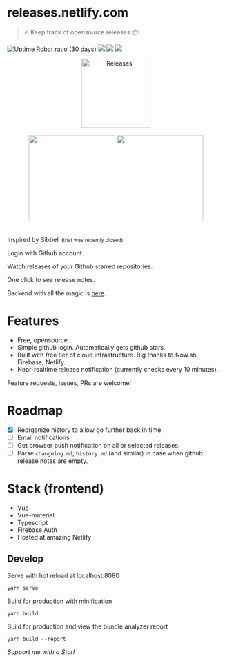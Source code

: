 
# releases.netlify.com

> 🔥 Keep track of opensource releases 📦.

[![Uptime Robot ratio (30 days)](https://img.shields.io/uptimerobot/ratio/m780525367-7efd11da78ed3262679d967a.svg?style=flat-square)](https://stats.uptimerobot.com/LvXvNC2j5)
![](https://circleci.com/gh/kirillgroshkov/kg-releases.svg?style=shield&circle-token=0726fc25e3099b913bea54e5f6980e8ba15abea9)
[![](https://img.shields.io/badge/code_style-prettier-ff69b4.svg?style=flat-square)](https://github.com/prettier/prettier)
[![](https://img.shields.io/badge/license-MIT-blue.svg?style=flat-square)](LICENSE)

<div align="center">
    <img width="160" src="https://releases.netlify.com/static/img/logo1.png" alt="Releases">
    <br>
    <br>
    <img width="200" src="https://releases.netlify.com/static/img/screen/screen1.png">
    <img width="200" src="https://releases.netlify.com/static/img/screen/screen2.png">
    <br>
    <br>
</div>

Inspired by Sibbell <small>(that was recently closed)</small>.

Login with Github account.

Watch releases of your Github starred repositories.

One click to see release notes.

Backend with all the magic is [here](https://github.com/kirillgroshkov/kg-backend).

# Features

- Free, opensource.
- Simple github login. Automatically gets github stars.
- Built with free tier of cloud infrastructure. Big thanks to Now.sh, Firebase, Netlify. 
- Near-realtime release notification (currently checks every 10 minutes).

Feature requests, issues, PRs are welcome!

# Roadmap

- [x] Reorganize history to allow go further back in time.
- [ ] Email notifications
- [ ] Get browser push notification on all or selected releases.
- [ ] Parse `changelog.md`, `history.md` (and similar) in case when github release notes are empty.

# Stack (frontend)

- Vue
- Vue-material
- Typescript
- Firebase Auth
- Hosted at amazing Netlify

## Develop

Serve with hot reload at localhost:8080

    yarn serve

Build for production with minification

    yarn build

Build for production and view the bundle analyzer report

    yarn build --report


*Support me with a Star!*
